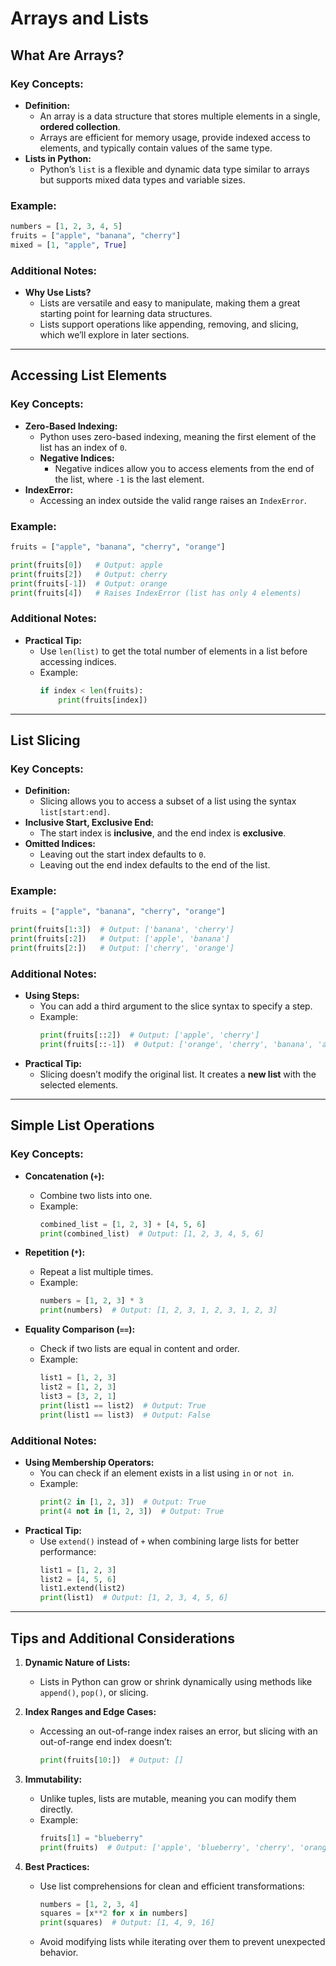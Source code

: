# Arrays and Lists

## **What Are Arrays?**

### Key Concepts:
- **Definition:**
  - An array is a data structure that stores multiple elements in a single, **ordered collection**.
  - Arrays are efficient for memory usage, provide indexed access to elements, and typically contain values of the same type.
- **Lists in Python:**
  - Python’s `list` is a flexible and dynamic data type similar to arrays but supports mixed data types and variable sizes.

### Example:
```python
numbers = [1, 2, 3, 4, 5]
fruits = ["apple", "banana", "cherry"]
mixed = [1, "apple", True]
```

### Additional Notes:
- **Why Use Lists?**
  - Lists are versatile and easy to manipulate, making them a great starting point for learning data structures.
  - Lists support operations like appending, removing, and slicing, which we’ll explore in later sections.

---

## **Accessing List Elements**

### Key Concepts:
- **Zero-Based Indexing:**
  - Python uses zero-based indexing, meaning the first element of the list has an index of `0`.
  - **Negative Indices:**
    - Negative indices allow you to access elements from the end of the list, where `-1` is the last element.
- **IndexError:**
  - Accessing an index outside the valid range raises an `IndexError`.

### Example:
```python
fruits = ["apple", "banana", "cherry", "orange"]

print(fruits[0])   # Output: apple
print(fruits[2])   # Output: cherry
print(fruits[-1])  # Output: orange
print(fruits[4])   # Raises IndexError (list has only 4 elements)
```

### Additional Notes:
- **Practical Tip:**
  - Use `len(list)` to get the total number of elements in a list before accessing indices.
  - Example:
    ```python
    if index < len(fruits):
        print(fruits[index])
    ```

---

## **List Slicing**

### Key Concepts:
- **Definition:**
  - Slicing allows you to access a subset of a list using the syntax `list[start:end]`.
- **Inclusive Start, Exclusive End:**
  - The start index is **inclusive**, and the end index is **exclusive**.
- **Omitted Indices:**
  - Leaving out the start index defaults to `0`.
  - Leaving out the end index defaults to the end of the list.

### Example:
```python
fruits = ["apple", "banana", "cherry", "orange"]

print(fruits[1:3])  # Output: ['banana', 'cherry']
print(fruits[:2])   # Output: ['apple', 'banana']
print(fruits[2:])   # Output: ['cherry', 'orange']
```

### Additional Notes:
- **Using Steps:**
  - You can add a third argument to the slice syntax to specify a step.
  - Example:
    ```python
    print(fruits[::2])  # Output: ['apple', 'cherry']
    print(fruits[::-1])  # Output: ['orange', 'cherry', 'banana', 'apple'] (reverses the list)
    ```
- **Practical Tip:**
  - Slicing doesn’t modify the original list. It creates a **new list** with the selected elements.

---

## **Simple List Operations**

### Key Concepts:
- **Concatenation (`+`):**
  - Combine two lists into one.
  - Example:
    ```python
    combined_list = [1, 2, 3] + [4, 5, 6]
    print(combined_list)  # Output: [1, 2, 3, 4, 5, 6]
    ```

- **Repetition (`*`):**
  - Repeat a list multiple times.
  - Example:
    ```python
    numbers = [1, 2, 3] * 3
    print(numbers)  # Output: [1, 2, 3, 1, 2, 3, 1, 2, 3]
    ```

- **Equality Comparison (`==`):**
  - Check if two lists are equal in content and order.
  - Example:
    ```python
    list1 = [1, 2, 3]
    list2 = [1, 2, 3]
    list3 = [3, 2, 1]
    print(list1 == list2)  # Output: True
    print(list1 == list3)  # Output: False
    ```

### Additional Notes:
- **Using Membership Operators:**
  - You can check if an element exists in a list using `in` or `not in`.
  - Example:
    ```python
    print(2 in [1, 2, 3])  # Output: True
    print(4 not in [1, 2, 3])  # Output: True
    ```
- **Practical Tip:**
  - Use `extend()` instead of `+` when combining large lists for better performance:
    ```python
    list1 = [1, 2, 3]
    list2 = [4, 5, 6]
    list1.extend(list2)
    print(list1)  # Output: [1, 2, 3, 4, 5, 6]
    ```

---

## **Tips and Additional Considerations**

1. **Dynamic Nature of Lists:**
   - Lists in Python can grow or shrink dynamically using methods like `append()`, `pop()`, or slicing.

2. **Index Ranges and Edge Cases:**
   - Accessing an out-of-range index raises an error, but slicing with an out-of-range end index doesn’t:
     ```python
     print(fruits[10:])  # Output: []
     ```

3. **Immutability:**
   - Unlike tuples, lists are mutable, meaning you can modify them directly.
   - Example:
     ```python
     fruits[1] = "blueberry"
     print(fruits)  # Output: ['apple', 'blueberry', 'cherry', 'orange']
     ```

4. **Best Practices:**
   - Use list comprehensions for clean and efficient transformations:
     ```python
     numbers = [1, 2, 3, 4]
     squares = [x**2 for x in numbers]
     print(squares)  # Output: [1, 4, 9, 16]
     ```
   - Avoid modifying lists while iterating over them to prevent unexpected behavior.
